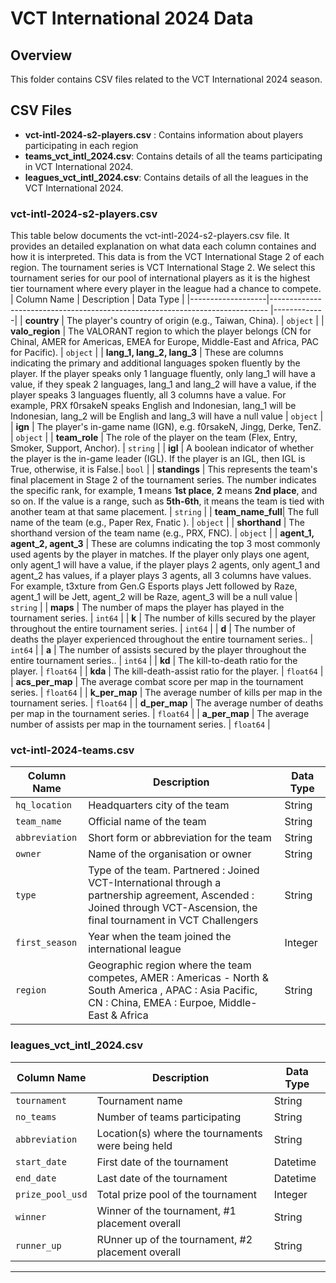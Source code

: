# VCT International 2024 Data

## Overview
This folder contains CSV files related to the VCT International 2024 season.

## CSV Files
- **vct-intl-2024-s2-players.csv** : Contains information about players participating in each region
- **teams_vct_intl_2024.csv**: Contains details of all the teams participating in VCT International 2024.
- **leagues_vct_intl_2024.csv**: Contains details of all the leagues in the VCT International 2024.

### vct-intl-2024-s2-players.csv 
This table below documents the vct-intl-2024-s2-players.csv file. It provides an detailed explanation on what data each column containes and how it is interpreted.
This data is from the VCT International Stage 2 of each region. The tournament series is VCT International Stage 2. We select this tournament series for our pool of international players as it is the highest tier tournament where every player in the league had a chance to compete.
| Column Name       | Description                                                                  | Data Type   |
|-------------------|----------------------------------------------------------------------------- |-------------|
| **country**       | The player's country of origin (e.g., Taiwan, China).                        | `object`    |
| **valo_region**   | The VALORANT region to which the player belongs (CN for Chinal, AMER for Americas, EMEA for Europe, Middle-East and Africa, PAC for Pacific).        | `object`    |
| **lang_1, lang_2, lang_3** | These are columns indicating the primary and additional languages spoken fluently by the player. If the player speaks only 1 language fluently, only lang_1 will have a value, if they speak 2 languages, lang_1 and lang_2 will have a value, if the player speaks 3 languages fluently, all 3 columns have a value. For example, PRX f0rsakeN speaks English and Indonesian, lang_1 will be Indonesian, lang_2 will be English and lang_3 will have a null value   | `object`    |
| **ign**           | The player's in-game name (IGN), e.g. f0rsakeN, Jingg, Derke, TenZ.                                             | `object`    |
| **team_role**     | The role of the player on the team (Flex, Entry, Smoker, Support, Anchor).            | `string`    |
| **igl**           | A boolean indicator of whether the player is the in-game leader (IGL). If the player is an IGL, then IGL is True, otherwise, it is False.| `bool`      |
| **standings** | This represents the team's final placement in Stage 2 of the tournament series. The number indicates the specific rank, for example, **1** means **1st place**, **2** means **2nd place**, and so on. If the value is a range, such as **5th-6th**, it means the team is tied with another team at that same placement.                | `string`     |
| **team_name_full**| The full name of the team (e.g., Paper Rex, Fnatic ).                                | `object`    |
| **shorthand**     | The shorthand version of the team name (e.g., PRX, FNC).                          | `object`    |
| **agent_1, agent_2, agent_3** | These are columns indicating the top 3 most commonly used agents by the player in matches. If the player only plays one agent, only agent_1 will have a value, if the player plays 2 agents, only agent_1 and agent_2 has values, if a player plays 3 agents, all 3 columns have values. For example, t3xture from Gen.G Esports plays Jett followed by Raze, agent_1 will be Jett, agent_2 will be Raze, agent_3 will be a null value                    | `string`    |
| **maps**          | The number of maps the player has played in the tournament series.                                    | `int64`     |
| **k**             | The number of kills secured by the player throughout the entire tournament series. | `int64`     |
| **d**             | The number of deaths the player experienced throughout the entire tournament series..  | `int64`     |
| **a**             | The number of assists secured by the player throughout the entire tournament series..    | `int64`     |
| **kd**            | The kill-to-death ratio for the player.                                      | `float64`   |
| **kda**           | The kill-death-assist ratio for the player.                                  | `float64`   |
| **acs_per_map**   | The average combat score per map in the tournament series.                                           | `float64`   |
| **k_per_map**     | The average number of kills per map in the tournament series.                                         | `float64`   |
| **d_per_map**     | The average number of deaths per map in the tournament series.                                        | `float64`   |
| **a_per_map**     | The average number of assists per map in the tournament series.                                       | `float64`   |

### vct-intl-2024-teams.csv

| Column Name       | Description                                 | Data Type |
|-------------------|---------------------------------------------|-----------|
| `hq_location`     | Headquarters city of the team               | String    |
| `team_name`       | Official name of the team                   | String    |
| `abbreviation`    | Short form or abbreviation for the team     | String    |
| `owner`           | Name of the organisation or owner           | String    |
| `type`            | Type of the team. Partnered : Joined VCT-International through a partnership agreement, Ascended : Joined through VCT-Ascension, the final tournament in VCT Challengers| String    |
| `first_season`    | Year when the team joined the international league         | Integer   |
| `region`          | Geographic region where the team competes, AMER : Americas - North & South America , APAC : Asia Pacific, CN : China, EMEA : Eurpoe, Middle-East & Africa  | String |

### leagues_vct_intl_2024.csv

| Column Name       | Description                                 | Data Type |
|-------------------|---------------------------------------------|-----------|
| `tournament`     | Tournament name               | String    |
| `no_teams`       | Number of teams participating                   | String    |
| `abbreviation`    | Location(s) where the tournaments were being held     | String    |
| `start_date`           | First date of the tournament          | Datetime    |
| `end_date`            |Last date of the tournament| Datetime |
| `prize_pool_usd`    | Total prize pool of the tournament        | Integer   |
| `winner`          | Winner of the tournament, #1 placement overall | String|
|`runner_up` | RUnner up of the tournament, #2 placement overall |String |
---
